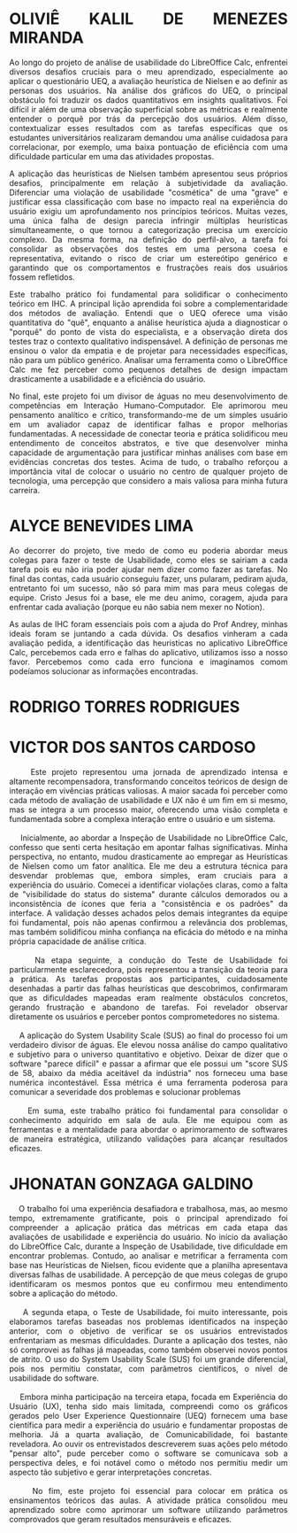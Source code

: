 <div align="justify">
  
# OLIVIÊ KALIL DE MENEZES MIRANDA

Ao longo do projeto de análise de usabilidade do LibreOffice Calc, enfrentei diversos desafios cruciais para o meu aprendizado, especialmente ao aplicar o questionário UEQ, a avaliação heurística de Nielsen e ao definir as personas dos usuários. Na análise dos gráficos do UEQ, o principal obstáculo foi traduzir os dados quantitativos em insights qualitativos. Foi difícil ir além de uma observação superficial sobre as métricas e realmente entender o porquê por trás da percepção dos usuários. Além disso, contextualizar esses resultados com as tarefas específicas que os estudantes universitários realizaram demandou uma análise cuidadosa para correlacionar, por exemplo, uma baixa pontuação de eficiência com uma dificuldade particular em uma das atividades propostas.

A aplicação das heurísticas de Nielsen também apresentou seus próprios desafios, principalmente em relação à subjetividade da avaliação. Diferenciar uma violação de usabilidade "cosmética" de uma "grave" e justificar essa classificação com base no impacto real na experiência do usuário exigiu um aprofundamento nos princípios teóricos. Muitas vezes, uma única falha de design parecia infringir múltiplas heurísticas simultaneamente, o que tornou a categorização precisa um exercício complexo. Da mesma forma, na definição do perfil-alvo, a tarefa foi consolidar as observações dos testes em uma persona coesa e representativa, evitando o risco de criar um estereótipo genérico e garantindo que os comportamentos e frustrações reais dos usuários fossem refletidos.

Este trabalho prático foi fundamental para solidificar o conhecimento teórico em IHC. A principal lição aprendida foi sobre a complementaridade dos métodos de avaliação. Entendi que o UEQ oferece uma visão quantitativa do "quê", enquanto a análise heurística ajuda a diagnosticar o "porquê" do ponto de vista do especialista, e a observação direta dos testes traz o contexto qualitativo indispensável. A definição de personas me ensinou o valor da empatia e de projetar para necessidades específicas, não para um público genérico. Analisar uma ferramenta como o LibreOffice Calc me fez perceber como pequenos detalhes de design impactam drasticamente a usabilidade e a eficiência do usuário.

No final, este projeto foi um divisor de águas no meu desenvolvimento de competências em Interação Humano-Computador. Ele aprimorou meu pensamento analítico e crítico, transformando-me de um simples usuário em um avaliador capaz de identificar falhas e propor melhorias fundamentadas. A necessidade de conectar teoria e prática solidificou meu entendimento de conceitos abstratos, e tive que desenvolver minha capacidade de argumentação para justificar minhas análises com base em evidências concretas dos testes. Acima de tudo, o trabalho reforçou a importância vital de colocar o usuário no centro de qualquer projeto de tecnologia, uma percepção que considero a mais valiosa para minha futura carreira.
  
# ALYCE BENEVIDES LIMA
Ao decorrer do projeto, tive medo de como eu poderia abordar meus colegas para fazer o teste de Usabilidade, como eles se sairiam a cada tarefa pois eu não iria poder ajudar nem dizer como fazer as tarefas. No final das contas, cada usuário conseguiu fazer, uns pularam, pediram ajuda, entretanto foi um sucesso, não só para mim mas para meus colegas de equipe. Cristo Jesus foi a base, ele me deu animo, coragem, ajuda para enfrentar cada avaliação (porque eu não sabia nem mexer no Notion).

As aulas de IHC foram essenciais pois com a ajuda do Prof Andrey, minhas ideais foram se juntando a cada dúvida. Os desafios vinheram a cada avaliação pedida, a identificação das heuristicas no aplicativo LibreOffice Calc, percebemos cada erro e falhas do aplicativo, utilizamos isso a nosso favor. Percebemos como cada erro funciona e imaginamos comom podeíamos solucionar as informações encontradas. 

# RODRIGO TORRES RODRIGUES
  
# VICTOR DOS SANTOS CARDOSO 

&nbsp;&nbsp;&nbsp;&nbsp;Este projeto representou uma jornada de aprendizado intensa e altamente recompensadora, transformando conceitos teóricos de design de interação em vivências práticas valiosas. A maior sacada foi perceber como cada método de avaliação de usabilidade e UX não é um fim em si mesmo, mas se integra a um processo maior, oferecendo uma visão completa e fundamentada sobre a complexa interação entre o usuário e um sistema.
</br>
</br>
&nbsp;&nbsp;&nbsp;&nbsp;Inicialmente, ao abordar a Inspeção de Usabilidade no LibreOffice Calc, confesso que senti certa hesitação em apontar falhas significativas. Minha perspectiva, no entanto, mudou drasticamente ao empregar as Heurísticas de Nielsen como um fator analítica. Ele me deu a estrutura técnica para desvendar problemas que, embora simples, eram cruciais para a experiência do usuário. Comecei a identificar violações claras, como a falta de "visibilidade do status do sistema" durante cálculos demorados ou a inconsistência de ícones que feria a "consistência e os padrões" da interface. A validação desses achados pelos demais integrantes da equipe foi fundamental, pois não apenas confirmou a relevância dos problemas, mas também solidificou minha confiança na eficácia do método e na minha própria capacidade de análise crítica.
</br>
</br>
&nbsp;&nbsp;&nbsp;&nbsp;Na etapa seguinte, a condução do Teste de Usabilidade foi particularmente esclarecedora, pois representou a transição da teoria para a prática. As tarefas propostas aos participantes, cuidadosamente desenhadas a partir das falhas heurísticas que descobrimos, confirmaram que as dificuldades mapeadas eram realmente obstáculos concretos, gerando frustração e abandono de tarefas. Foi revelador observar diretamente os usuários e perceber pontos comprometedores no sistema.
</br>
</br>
&nbsp;&nbsp;&nbsp;&nbsp;A aplicação do System Usability Scale (SUS) ao final do processo foi um verdadeiro divisor de águas. Ele elevou nossa análise do campo qualitativo e subjetivo para o universo quantitativo e objetivo. Deixar de dizer que o software "parece difícil" e passar a afirmar que ele possui um "score SUS de 58, abaixo da média aceitável da indústria" nos forneceu uma base numérica incontestável. Essa métrica é uma ferramenta poderosa para comunicar a severidade dos problemas e solucionar problemas
</br>
</br>
&nbsp;&nbsp;&nbsp;&nbsp;Em suma, este trabalho prático foi fundamental para consolidar o conhecimento adquirido em sala de aula. Ele me equipou com as ferramentas e a mentalidade para abordar o aprimoramento de softwares de maneira estratégica, utilizando validações para alcançar resultados eficazes.

# JHONATAN GONZAGA GALDINO 

&nbsp;&nbsp;&nbsp;&nbsp;O trabalho foi uma experiência desafiadora e trabalhosa, mas, ao mesmo tempo, extremamente gratificante, pois o principal aprendizado foi compreender a aplicação prática das métricas em cada etapa das avaliações de usabilidade e experiência do usuário. No início da avaliação do LibreOffice Calc, durante a Inspeção de Usabilidade, tive dificuldade em encontrar problemas. Contudo, ao analisar e metrificar a ferramenta com base nas Heurísticas de Nielsen, ficou evidente que a planilha apresentava diversas falhas de usabilidade. A percepção de que meus colegas de grupo identificaram os mesmos pontos que eu confirmou meu entendimento sobre a aplicação do método.
</br>
</br>
&nbsp;&nbsp;&nbsp;&nbsp;A segunda etapa, o Teste de Usabilidade, foi muito interessante, pois elaboramos tarefas baseadas nos problemas identificados na inspeção anterior, com o objetivo de verificar se os usuários entrevistados enfrentariam as mesmas dificuldades. Durante a aplicação dos testes, não só comprovei as falhas já mapeadas, como também observei novos pontos de atrito. O uso do System Usability Scale (SUS) foi um grande diferencial, pois nos permitiu constatar, com parâmetros científicos, o nível de usabilidade do software.
</br>
</br>
&nbsp;&nbsp;&nbsp;&nbsp;Embora minha participação na terceira etapa, focada em Experiência do Usuário (UX), tenha sido mais limitada, compreendi como os gráficos gerados pelo User Experience Questionnaire (UEQ) fornecem uma base científica para medir a experiência do usuário e fundamentar propostas de melhoria. Já a quarta avaliação, de Comunicabilidade, foi bastante reveladora. Ao ouvir os entrevistados descreverem suas ações pelo método "pensar alto", pude perceber como o software se comunicava sob a perspectiva deles, e foi notável como o método nos permitiu medir um aspecto tão subjetivo e gerar interpretações concretas.
</br>
</br>
&nbsp;&nbsp;&nbsp;&nbsp;No fim, este projeto foi essencial para colocar em prática os ensinamentos teóricos das aulas. A atividade prática consolidou meu aprendizado sobre como aprimorar um software utilizando parâmetros comprovados que geram resultados mensuráveis e eficazes.
</div>

